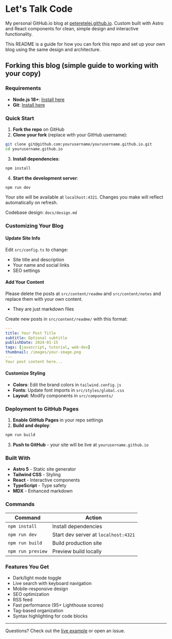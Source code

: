# Let's Talk Code

My personal GitHub.io blog at [peteretelej.github.io](https://peteretelej.github.io). Custom built with Astro and React components for clean, simple design and interactive functionality.

This README is a guide for how you can fork this repo and set up your own blog using the same design and architecture.

## Forking this blog (simple guide to working with your copy)

### Requirements

- **Node.js 18+**: [Install here](https://nodejs.org/)
- **Git**: [Install here](https://git-scm.com/)

### Quick Start

1. **Fork the repo** on GitHub
2. **Clone your fork** (replace with your GitHub username):

```bash
git clone git@github.com:yourusername/yourusername.github.io.git
cd yourusername.github.io
```

3. **Install dependencies**:

```bash
npm install
```

4. **Start the development server**:

```bash
npm run dev
```

Your site will be available at `localhost:4321`. Changes you make will reflect automatically on refresh.

Codebase design: `docs/design.md`

### Customizing Your Blog

#### Update Site Info

Edit `src/config.ts` to change:

- Site title and description
- Your name and social links
- SEO settings

#### Add Your Content

Please delete the posts at `src/content/readme` and `src/content/notes` and replace them with your own content.

- They are just markdown files

Create new posts in `src/content/readme/` with this format:

```yaml
---
title: Your Post Title
subtitle: Optional subtitle
publishDate: 2024-01-15
tags: [javascript, tutorial, web-dev]
thumbnail: /images/your-image.png
---
Your post content here...
```

#### Customize Styling

- **Colors**: Edit the brand colors in `tailwind.config.js`
- **Fonts**: Update font imports in `src/styles/global.css`
- **Layout**: Modify components in `src/components/`

### Deployment to GitHub Pages

1. **Enable GitHub Pages** in your repo settings
2. **Build and deploy**:

```bash
npm run build
```

3. **Push to GitHub** - your site will be live at `yourusername.github.io`

### Built With

- **Astro 5** - Static site generator
- **Tailwind CSS** - Styling
- **React** - Interactive components
- **TypeScript** - Type safety
- **MDX** - Enhanced markdown

### Commands

| Command           | Action                               |
| ----------------- | ------------------------------------ |
| `npm install`     | Install dependencies                 |
| `npm run dev`     | Start dev server at `localhost:4321` |
| `npm run build`   | Build production site                |
| `npm run preview` | Preview build locally                |

### Features You Get

- Dark/light mode toggle
- Live search with keyboard navigation
- Mobile-responsive design
- SEO optimization
- RSS feed
- Fast performance (95+ Lighthouse scores)
- Tag-based organization
- Syntax highlighting for code blocks

---

Questions? Check out the [live example](https://peteretelej.github.io) or open an issue.
